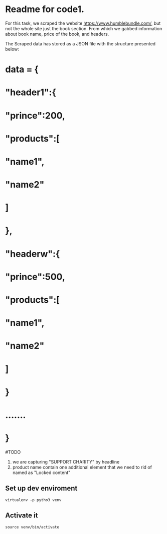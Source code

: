 # Readme for code1.

For this task, we scraped the website https://www.humblebundle.com/, but not the whole site just the book section. From which we gabbed information about book name, price of the book, and headers.


The Scraped data has stored as a JSON file with the structure presented below:

# data = {
#     "header1":{
#         "prince":200,
#         "products":[
#             "name1",
#             "name2"
#         ]
#         },
#         "headerw":{
#         "prince":500,
#         "products":[
#             "name1",
#             "name2"
#         ]
#     }
#    .......

# }


#TODO
1. we are capturing "SUPPORT CHARITY" by headline
2. product name contain one additional element that we need to rid of named as "Locked content"


## Set up dev enviroment
    virtualenv -p pytho3 venv

## Activate it
    source venv/bin/activate
